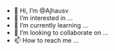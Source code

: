 - 👋 Hi, I’m @Ajhausv
- 👀 I’m interested in ...
- 🌱 I’m currently learning ...
- 💞️ I’m looking to collaborate on ...
- 📫 How to reach me ...

<!---
Ajhausv/Ajhausv is a ✨ special ✨ repository because its `README.md` (this file) appears on your GitHub profile.
You can click the Preview link to take a look at your changes.
--->
